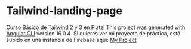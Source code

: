 # Tailwind-landing-page
Curso Básico de Tailwind 2 y 3 en Platzi
This project was generated with [Angular CLI](https://github.com/angular/angular-cli) version 16.0.4.
Si quieres ver mi proyecto de práctica, está subido en una instancia de Firebase aquí: [My Project](https://travel-agency-kevin-acevedo.web.app/)
